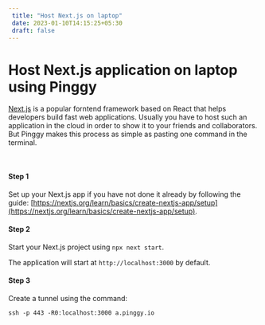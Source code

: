 ```yaml
---
 title: "Host Next.js on laptop" 
 date: 2023-01-10T14:15:25+05:30 
 draft: false 
---
```



# Host Next.js application on laptop using Pinggy

[Next.js](https://nextjs.org/) is a popular forntend framework based on React that helps developers build fast web applications. Usually you have to host such an application in the cloud in order to show it to your friends and collaborators. But Pinggy makes this process as simple as pasting one command in the terminal.

<br>

#### Step 1

Set up your Next.js app if you have not done it already by following the guide: [https://nextjs.org/learn/basics/create-nextjs-app/setup](https://nextjs.org/learn/basics/create-nextjs-app/setup).

#### Step 2

Start your Next.js project using `npx next start`.

The application will start at `http://localhost:3000` by default.

#### Step 3

Create a tunnel using the command:
<br>
```
ssh -p 443 -R0:localhost:3000 a.pinggy.io
```
